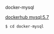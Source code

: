 docker-mysql

[dockerhub mysql:5.7](https://hub.docker.com/layers/library/mysql/5.7/images/sha256-933bcfdb15aa93f4cfc0dad61da7e88652a3e87d6b69cf87ecbde22226ed5e0d?context=explore)
```
$ cd docker-mysql
```